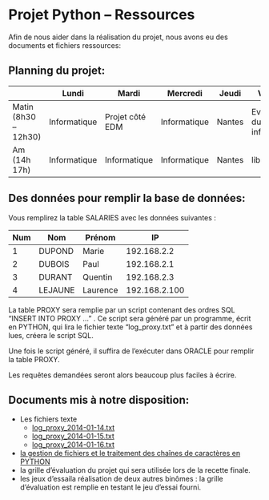 # Projet Python – Ressources

Afin de nous aider dans la réalisation du projet, nous avons eu des documents et fichiers ressources: 

## Planning du projet: 

|                      |  Lundi        |   Mardi         | Mercredi      | Jeudi     | Vendredi                          |
| -------------------- | ------------- | --------------- | ------------- | --------- | --------------------------------- |
| Matin (8h30 – 12h30) |  Informatique | Projet côté EDM |  Informatique | Nantes    | Evaluation du projet informatique |
| Am (14h 17h)         |  Informatique |  Informatique   |  Informatique | Nantes    | libéré                            | 

  

## Des données pour remplir la base de données:

Vous remplirez la table SALARIES avec les données suivantes :


| Num | Nom     | Prénom   | IP            |
| --- | ------- | -------- | ------------- |
| 1   | DUPOND  | Marie    | 192.168.2.2   |
| 2   | DUBOIS  | Paul     | 192.168.2.1   |
| 3   | DURANT  | Quentin  | 192.168.2.3   |
| 4   | LEJAUNE | Laurence | 192.168.2.100 |


La table PROXY sera remplie par un script contenant des ordres SQL “INSERT INTO PROXY …” . Ce script sera généré par un programme, écrit en PYTHON, qui lira le fichier texte “log_proxy.txt” et à partir des données lues, créera le script SQL.


Une fois le script généré, il suffira de l’exécuter dans ORACLE pour remplir la table PROXY.

Les requêtes demandées seront alors beaucoup plus faciles à écrire.

## Documents mis à notre disposition:

- Les fichiers texte 
	* [log_proxy_2014-01-14.txt](https://drive.google.com/open?id=1hRQ7p7IGUFCfy-PcP5a64FKYTR6tbyfC4n0GLDx5Zcg&authuser=0)
	* [log_proxy_2014-01-15.txt](https://drive.google.com/open?id=1wGP3vxV8qyCtCtOQVBV9RMVdS7-82DUSRIug7F7TyAw&authuser=0)
	*  [log_proxy_2014-01-16.txt](https://drive.google.com/open?id=1eHn9TXoqMpT-nqBjwDIMFemX1v9N1e72yq3FFL-bczE&authuser=0)
- [la gestion de fichiers et le traitement des chaînes de caractères en PYTHON](https://drive.google.com/open?id=0BxsdNywXiGpKbFNIZnA3ajQxaGs&authuser=0) 
- la grille d’évaluation du projet qui sera utilisée lors de la recette finale. 
- les jeux d’essaila réalisation de deux autres binômes : la grille d’évaluation est remplie en testant le jeu d’essai fourni.
